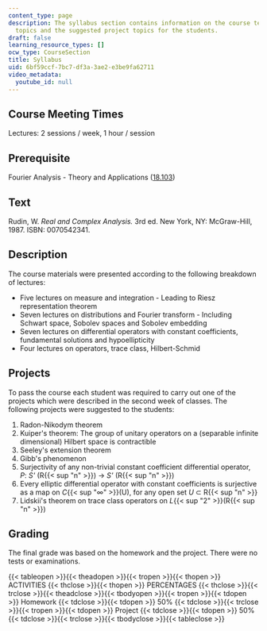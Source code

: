```yaml
---
content_type: page
description: The syllabus section contains information on the course text book, lecture
  topics and the suggested project topics for the students.
draft: false
learning_resource_types: []
ocw_type: CourseSection
title: Syllabus
uid: 6bf59ccf-7bc7-df3a-3ae2-e3be9fa62711
video_metadata:
  youtube_id: null
---
```

## Course Meeting Times

Lectures: 2 sessions / week, 1 hour / session

## Prerequisite

Fourier Analysis - Theory and Applications ([18.103](/courses/18-103-fourier-analysis-fall-2013))

## Text

Rudin, W. *Real and Complex Analysis.* 3rd ed. New York, NY: McGraw-Hill, 1987. ISBN: 0070542341.

## Description

The course materials were presented according to the following breakdown of lectures:

- Five lectures on measure and integration - Leading to Riesz representation theorem
- Seven lectures on distributions and Fourier transform - Including Schwart space, Sobolev spaces and Sobolev embedding
- Seven lectures on differential operators with constant coefficients, fundamental solutions and hypoellipticity
- Four lectures on operators, trace class, Hilbert-Schmid

## Projects

To pass the course each student was required to carry out one of the projects which were described in the second week of classes. The following projects were suggested to the students:

1. Radon-Nikodym theorem
2. Kuiper's theorem: The group of unitary operators on a (separable infinite dimensional) Hilbert space is contractible
3. Seeley's extension theorem
4. Gibb's phenomenon
5. Surjectivity of any non-trivial constant coefficient differential operator, *P*: *S'* (R{{< sup "n" >}}) → *S'* (R{{< sup "n" >}})
6. Every elliptic differential operator with constant coefficients is surjective as a map on *C*{{< sup "∞" >}}(U), for any open set *U* ⊂ R{{< sup "n" >}}
7. Lidskii's theorem on trace class operators on *L*{{< sup "2" >}}(R{{< sup "n" >}})

## Grading

The final grade was based on the homework and the project. There were no tests or examinations.

{{< tableopen >}}{{< theadopen >}}{{< tropen >}}{{< thopen >}}
ACTIVITIES
{{< thclose >}}{{< thopen >}}
PERCENTAGES
{{< thclose >}}{{< trclose >}}{{< theadclose >}}{{< tbodyopen >}}{{< tropen >}}{{< tdopen >}}
Homework
{{< tdclose >}}{{< tdopen >}}
50%
{{< tdclose >}}{{< trclose >}}{{< tropen >}}{{< tdopen >}}
Project
{{< tdclose >}}{{< tdopen >}}
50%
{{< tdclose >}}{{< trclose >}}{{< tbodyclose >}}{{< tableclose >}}